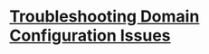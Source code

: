 # [Troubleshooting Domain Configuration Issues](https://learn.microsoft.com/en-us/azure/communication-services/concepts/email/email-domain-configuration-troubleshooting)
